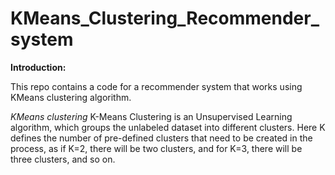 # KMeans_Clustering_Recommender_system

**Introduction:**
            
  This repo contains a code for a recommender system that works using KMeans clustering algorithm.
 
 *KMeans clustering*
  K-Means Clustering is an Unsupervised Learning algorithm, which groups the unlabeled dataset into different clusters. Here K defines the number of pre-defined clusters that need to be created in the process, as if K=2, there will be two clusters, and for K=3, there will be three clusters, and so on.
           
